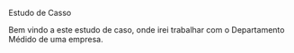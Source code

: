 <p>Estudo de Casso</p>
<p>Bem vindo a este estudo de caso, onde irei trabalhar com o Departamento Médido de uma empresa.</p>

